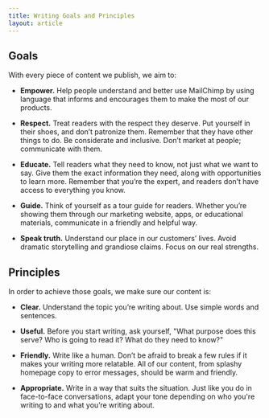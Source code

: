 ```yaml
---
title: Writing Goals and Principles
layout: article
---
```


## Goals

With every piece of content we publish, we aim to:

* **Empower.** Help people understand and better use MailChimp by using language that informs and encourages them to make the most of our products.

* **Respect.** Treat readers with the respect they deserve. Put yourself in their shoes, and don’t patronize them. Remember that they have other things to do. Be considerate and inclusive. Don’t market at people; communicate with them.

* **Educate.** Tell readers what they need to know, not just what we want to say. Give them the exact information they need, along with opportunities to learn more. Remember that you’re the expert, and readers don’t have access to everything you know.

* **Guide.** Think of yourself as a tour guide for readers. Whether you’re showing them through our marketing website, apps, or educational materials, communicate in a friendly and helpful way.

* **Speak truth.** Understand our place in our customers’ lives. Avoid dramatic storytelling and grandiose claims. Focus on our real strengths.

## Principles

In order to achieve those goals, we make sure our content is:

* **Clear.** Understand the topic you’re writing about. Use simple words and sentences.

* **Useful.** Before you start writing, ask yourself, "What purpose does this serve? Who is going to read it? What do they need to know?"

* **Friendly.** Write like a human. Don’t be afraid to break a few rules if it makes your writing more relatable. All of our content, from splashy homepage copy to error messages, should be warm and friendly.

* **Appropriate.** Write in a way that suits the situation. Just like you do in face-to-face conversations, adapt your tone depending on who you're writing to and what you’re writing about.
